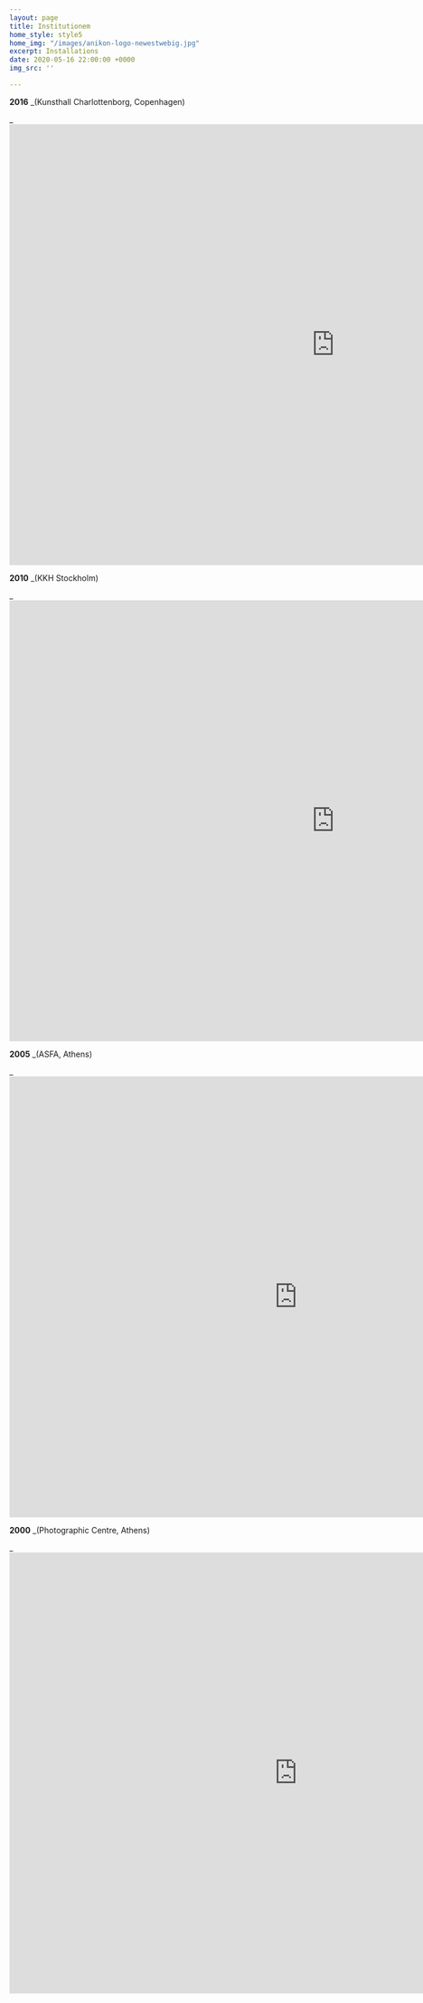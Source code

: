 ```yaml
---
layout: page
title: Institutionem
home_style: style5
home_img: "/images/anikon-logo-newestwebig.jpg"
excerpt: Installations
date: 2020-05-16 22:00:00 +0000
img_src: ''

---
```

**2016** _(Kunsthall Charlottenborg, Copenhagen)  
  
_<iframe src="https://player.vimeo.com/video/158936852" width="1150" height="780" frameborder="0" allow="autoplay; fullscreen" allowfullscreen></iframe>

**2010** _(KKH Stockholm)  
  
_<iframe title="vimeo-player" src="https://player.vimeo.com/video/6283785" width="1150" height="780" frameborder="0" allowfullscreen></iframe>

**2005** _(ASFA, Athens)  
  
_<iframe src="https://player.vimeo.com/video/3759031" width="1017" height="780" frameborder="0" allow="autoplay; fullscreen" allowfullscreen></iframe>

**2000** _(Photographic Centre, Athens)  
  
_<iframe src="https://player.vimeo.com/video/3769640" width="1017" height="780" frameborder="0" allow="autoplay; fullscreen" allowfullscreen></iframe>